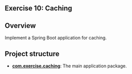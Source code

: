 ## Exercise 10: Caching

## Overview 
Implement a Spring Boot application for caching.

## Project structure
*   **[com.exercise.caching](src/main/java/com/exercise/caching)**: The main application package.
